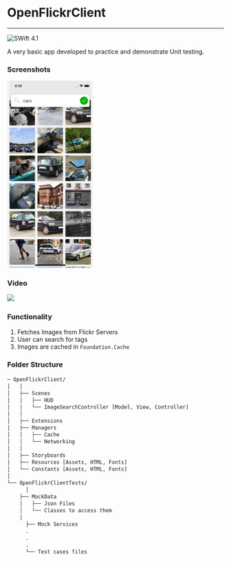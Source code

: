 # OpenFlickrClient
----
![SWift 4.1](https://img.shields.io/badge/Swift-4.1-orange.svg?style=for-the-badge)

A very basic app developed to practice and demonstrate Unit testing. 

### Screenshots

<img src="./screens/screenshot.png" width="200">


### Video

<img src="./screens/vgif.gif" width="200">




### Functionality

1. Fetches Images from Flickr Servers
2. User can search for tags
3. Images are cached in `Foundation.Cache`


### Folder Structure
```
─ OpenFlickrClient/
│   │
│   ├── Scenes
│   │	├── HUD
│   │	└── ImageSearchController [Model, View, Controller]
│   │
│	├── Extensions
│	├── Managers
│   │	├── Cache
│   │	└── Networking
│   │
│   ├── Storyboards
│	├── Resources [Assets, HTML, Fonts]
│	└── Constants [Assets, HTML, Fonts]
│   
└── OpenFlickrClientTests/
	  │   
    ├── MockData
    │	├── Json Files
    │	└── Classes to access them
    │
 	  ├── Mock Services
	  .
	  .
	  .
 	  └── Test cases files
  
  
  ```
  
  
  
  
  
  
  
